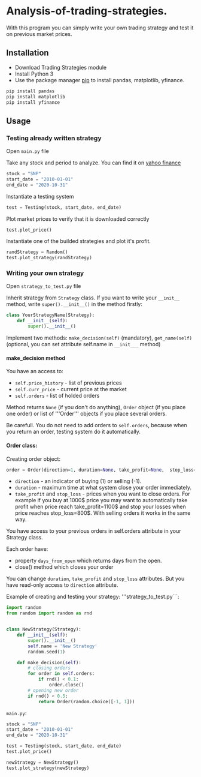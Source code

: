 # Analysis-of-trading-strategies.
With this program you can simply write your own trading strategy and test it on previous market prices.

## Installation
- Download Trading Strategies module
- Install Python 3
- Use the package manager [pip](https://pip.pypa.io/en/stable/) to install pandas, matplotlib, yfinance.

```bash
pip install pandas
pip install matplotlib
pip install yfinance
```
 
## Usage
### Testing already written strategy
Open ```main.py``` file

Take any stock and period to analyze. You can find it on [yahoo finance](https://finance.yahoo.com/)
```python
stock = "SNP"
start_date = "2010-01-01"
end_date = "2020-10-31"
```

Instantiate a testing system
```python
test = Testing(stock, start_date, end_date)
```
Plot market prices to verify that it is downloaded correctly
```python
test.plot_price()
```

Instantiate one of the builded strategies and plot it's profit.
```python
randStrategy = Random()
test.plot_strategy(randStrategy)
```

### Writing your own strategy
Open ```strategy_to_test.py``` file

Inherit strategy from ```Strategy``` class. If you want to write your ```__init__``` method, write ```super().__init__()``` in the method firstly:
```python
class YourStrategyName(Strategy):
    def __init__(self):
        super().__init__()
```

Implement two methods: ```make_decision(self)``` (mandatory), ```get_name(self)``` (optional, you can set attribute self.name in ```__init___``` method)

#### make_decision method
You have an access to:
- ```self.price_history``` - list of previous prices
- ```self.curr_price``` - current price at the market
- ```self.orders``` - list of holded orders

Method returns ```None``` (if you don't do anything), ```Order``` object (if you place one order) or list of '''Order''' objects if you place several orders.

Be carefull. You do not need to add orders to ```self.orders```, because when you return an order, testing system do it automatically.

#### Order class:
Creating order object:
```python
order = Order(direction=1, duration=None, take_profit=None,  stop_loss=None)
```
- ```direction``` - an indicator of buying (1) or selling (-1).
- ```duration``` - maximum time at what system close your order immediately.
- ```take_profit``` and ```stop_loss``` - prices when you want to close orders. For example if you buy at 1000$ price you may want to automatically take profit when price reach take_profit=1100$ and stop your losses when price reaches stop_loss=800$. With selling orders it works in the same way.

You have access to your previous orders in self.orders attribute in your Strategy class.

Each order have:
- property ```days_from_open``` which returns days from the open.
- close() method which closes your order

You can change ```duration```, ```take_profit``` and ```stop_loss``` attributes. But you have read-only access to ```direction``` attribute.

Example of creating and testing your strategy:
'''strategy_to_test.py```:
```python
import random
from random import random as rnd


class NewStrategy(Strategy):
    def __init__(self):
        super().__init__()
        self.name = 'New Strategy'
        random.seed(1)

    def make_decision(self):
        # closing orders
        for order in self.orders:
            if rnd() < 0.1:
                order.close()
        # opening new order
        if rnd() < 0.5:
            return Order(random.choice([-1, 1]))
```
```main.py```:
```python
stock = "SNP"
start_date = "2010-01-01"
end_date = "2020-10-31"

test = Testing(stock, start_date, end_date)
test.plot_price()

newStrategy = NewStrategy()
test.plot_strategy(newStrategy)
```
